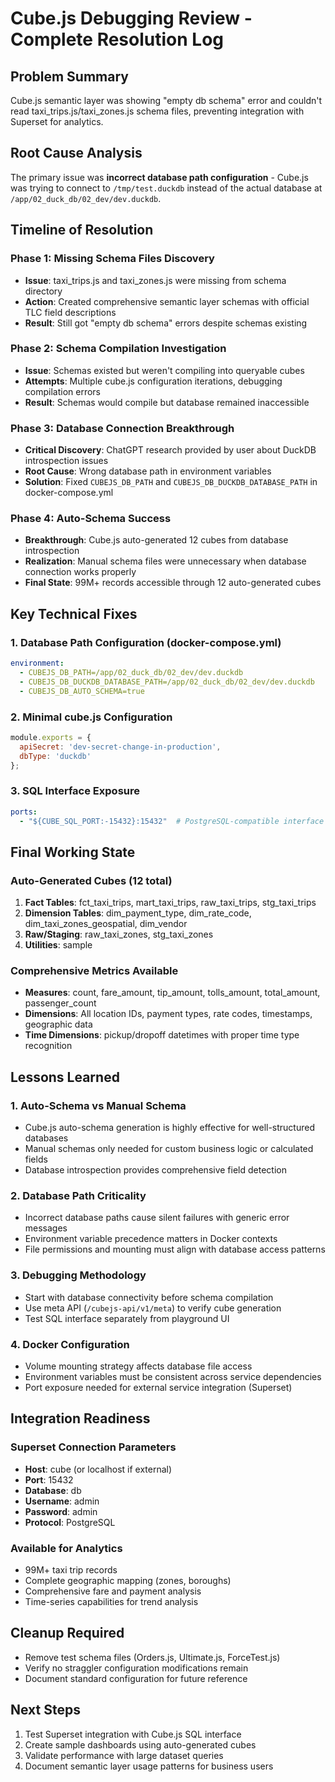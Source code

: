 # Cube.js Debugging Review - Complete Resolution Log

## Problem Summary
Cube.js semantic layer was showing "empty db schema" error and couldn't read taxi_trips.js/taxi_zones.js schema files, preventing integration with Superset for analytics.

## Root Cause Analysis
The primary issue was **incorrect database path configuration** - Cube.js was trying to connect to `/tmp/test.duckdb` instead of the actual database at `/app/02_duck_db/02_dev/dev.duckdb`.

## Timeline of Resolution

### Phase 1: Missing Schema Files Discovery
- **Issue**: taxi_trips.js and taxi_zones.js were missing from schema directory
- **Action**: Created comprehensive semantic layer schemas with official TLC field descriptions
- **Result**: Still got "empty db schema" errors despite schemas existing

### Phase 2: Schema Compilation Investigation  
- **Issue**: Schemas existed but weren't compiling into queryable cubes
- **Attempts**: Multiple cube.js configuration iterations, debugging compilation errors
- **Result**: Schemas would compile but database remained inaccessible

### Phase 3: Database Connection Breakthrough
- **Critical Discovery**: ChatGPT research provided by user about DuckDB introspection issues
- **Root Cause**: Wrong database path in environment variables
- **Solution**: Fixed `CUBEJS_DB_PATH` and `CUBEJS_DB_DUCKDB_DATABASE_PATH` in docker-compose.yml

### Phase 4: Auto-Schema Success
- **Breakthrough**: Cube.js auto-generated 12 cubes from database introspection
- **Realization**: Manual schema files were unnecessary when database connection works properly
- **Final State**: 99M+ records accessible through 12 auto-generated cubes

## Key Technical Fixes

### 1. Database Path Configuration (docker-compose.yml)
```yaml
environment:
  - CUBEJS_DB_PATH=/app/02_duck_db/02_dev/dev.duckdb
  - CUBEJS_DB_DUCKDB_DATABASE_PATH=/app/02_duck_db/02_dev/dev.duckdb
  - CUBEJS_DB_AUTO_SCHEMA=true
```

### 2. Minimal cube.js Configuration
```javascript
module.exports = {
  apiSecret: 'dev-secret-change-in-production',
  dbType: 'duckdb'
};
```

### 3. SQL Interface Exposure
```yaml
ports:
  - "${CUBE_SQL_PORT:-15432}:15432"  # PostgreSQL-compatible interface for Superset
```

## Final Working State

### Auto-Generated Cubes (12 total)
1. **Fact Tables**: fct_taxi_trips, mart_taxi_trips, raw_taxi_trips, stg_taxi_trips
2. **Dimension Tables**: dim_payment_type, dim_rate_code, dim_taxi_zones_geospatial, dim_vendor
3. **Raw/Staging**: raw_taxi_zones, stg_taxi_zones
4. **Utilities**: sample

### Comprehensive Metrics Available
- **Measures**: count, fare_amount, tip_amount, tolls_amount, total_amount, passenger_count
- **Dimensions**: All location IDs, payment types, rate codes, timestamps, geographic data
- **Time Dimensions**: pickup/dropoff datetimes with proper time type recognition

## Lessons Learned

### 1. Auto-Schema vs Manual Schema
- Cube.js auto-schema generation is highly effective for well-structured databases
- Manual schemas only needed for custom business logic or calculated fields
- Database introspection provides comprehensive field detection

### 2. Database Path Criticality
- Incorrect database paths cause silent failures with generic error messages
- Environment variable precedence matters in Docker contexts
- File permissions and mounting must align with database access patterns

### 3. Debugging Methodology
- Start with database connectivity before schema compilation
- Use meta API (`/cubejs-api/v1/meta`) to verify cube generation
- Test SQL interface separately from playground UI

### 4. Docker Configuration
- Volume mounting strategy affects database file access
- Environment variables must be consistent across service dependencies
- Port exposure needed for external service integration (Superset)

## Integration Readiness

### Superset Connection Parameters
- **Host**: cube (or localhost if external)
- **Port**: 15432
- **Database**: db
- **Username**: admin
- **Password**: admin
- **Protocol**: PostgreSQL

### Available for Analytics
- 99M+ taxi trip records
- Complete geographic mapping (zones, boroughs)
- Comprehensive fare and payment analysis
- Time-series capabilities for trend analysis

## Cleanup Required
- Remove test schema files (Orders.js, Ultimate.js, ForceTest.js)
- Verify no straggler configuration modifications remain
- Document standard configuration for future reference

## Next Steps
1. Test Superset integration with Cube.js SQL interface
2. Create sample dashboards using auto-generated cubes
3. Validate performance with large dataset queries
4. Document semantic layer usage patterns for business users